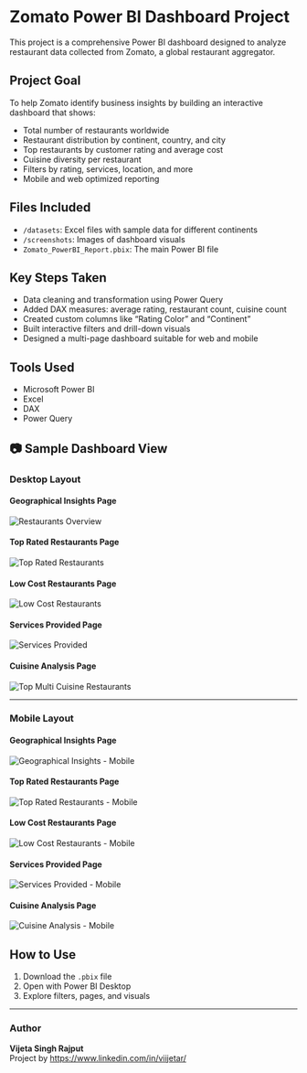 # Zomato Power BI Dashboard Project

This project is a comprehensive Power BI dashboard designed to analyze restaurant data collected from Zomato, a global restaurant aggregator.

## Project Goal

To help Zomato identify business insights by building an interactive dashboard that shows:

- Total number of restaurants worldwide
- Restaurant distribution by continent, country, and city
- Top restaurants by customer rating and average cost
- Cuisine diversity per restaurant
- Filters by rating, services, location, and more
- Mobile and web optimized reporting

## Files Included

- `/datasets`: Excel files with sample data for different continents
- `/screenshots`: Images of dashboard visuals
- `Zomato_PowerBI_Report.pbix`: The main Power BI file

## Key Steps Taken

- Data cleaning and transformation using Power Query
- Added DAX measures: average rating, restaurant count, cuisine count
- Created custom columns like “Rating Color” and “Continent”
- Built interactive filters and drill-down visuals
- Designed a multi-page dashboard suitable for web and mobile

## Tools Used

- Microsoft Power BI
- Excel
- DAX
- Power Query

## 📷 Sample Dashboard View

### Desktop Layout

#### Geographical Insights Page
![Restaurants Overview](screenshots/Desktop%20Layout%20View/Restaurants_Overview.png)

#### Top Rated Restaurants Page
![Top Rated Restaurants](screenshots/Desktop%20Layout%20View/Rated_by_feedback.png)

#### Low Cost Restaurants Page
![Low Cost Restaurants](screenshots/Desktop%20Layout%20View/Low_Cost_Restaurants.png)

#### Services Provided Page
![Services Provided](screenshots/Desktop%20Layout%20View/Interactive_Filters.png)

#### Cuisine Analysis Page
![Top Multi Cuisine Restaurants](screenshots/Desktop%20Layout%20View/Top_Multi_Cuisine_Restaurants.png)

---

### Mobile Layout

#### Geographical Insights Page
![Geographical Insights - Mobile](screenshots/Mobile%20Layout%20View/Geographical%20Insights.png)

#### Top Rated Restaurants Page
![Top Rated Restaurants - Mobile](screenshots/Mobile%20Layout%20View/Top%20Rated%20Restaurants.png)

#### Low Cost Restaurants Page
![Low Cost Restaurants - Mobile](screenshots/Mobile%20Layout%20View/Low%20Cost%20Restaurants.png)

#### Services Provided Page
![Services Provided - Mobile](screenshots/Mobile%20Layout%20View/Services%20Provided.png)

#### Cuisine Analysis Page
![Cuisine Analysis - Mobile](screenshots/Mobile%20Layout%20View/Cuisine%20Analysis.png)

## How to Use

1. Download the `.pbix` file
2. Open with Power BI Desktop
3. Explore filters, pages, and visuals

---

### Author
**Vijeta Singh Rajput**  
Project by https://www.linkedin.com/in/viijetar/

